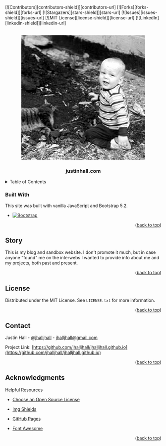 <a name="readme-top"></a>

[![Contributors][contributors-shield]][contributors-url]
[![Forks][forks-shield]][forks-url]
[![Stargazers][stars-shield]][stars-url]
[![Issues][issues-shield]][issues-url]
[![MIT License][license-shield]][license-url]
[![LinkedIn][linkedin-shield]][linkedin-url]



<!-- PROJECT LOGO -->
<br />
<div align="center">
  <a href="https://github.com/jhalljhall/jhalljhall.github.io/edit/main/README.md">
    <img src="https://github.com/jhalljhall/jhalljhall.github.io/blob/main/images/jdh_coal_pile_puzzle.png" alt="Logo" width="400">
  </a>

  <h3 align="center">justinhall.com</h3>

</div>

<!-- TABLE OF CONTENTS -->
<details>
  <summary>Table of Contents</summary>
  <ol>
    <li><a href="#built-with">Built With</a></li>
    <li><a href="#usage">Story</a></li>
    <li><a href="#license">License</a></li>
    <li><a href="#contact">Contact</a></li>
    <li><a href="#acknowledgments">Acknowledgments</a></li>
  </ol>
</details>

### Built With

This site was built with vanilla JavaScript and Bootstrap 5.2.

* [![Bootstrap][Bootstrap.com]][Bootstrap-url]

<p align="right">(<a href="#readme-top">back to top</a>)</p>

<!-- STORY-->
## Story

This is my blog and sandbox website. I don't promote it much, but in case anyone "found" me on the interwebs I wanted to provide info about me and my projects, both past and present.

<p align="right">(<a href="#readme-top">back to top</a>)</p>

<!-- LICENSE -->
## License

Distributed under the MIT License. See `LICENSE.txt` for more information.

<p align="right">(<a href="#readme-top">back to top</a>)</p>

<!-- CONTACT -->
## Contact

Justin Hall - [@jhalljhall](https://twitter.com/jhalljhall) - jhalljhall@gmail.com

Project Link: [https://github.com/jhalljhall/jhalljhall.github.io](https://github.com/jhalljhall/jhalljhall.github.io)

<p align="right">(<a href="#readme-top">back to top</a>)</p>

<!-- ACKNOWLEDGMENTS -->
## Acknowledgments

Helpful Resources

* [Choose an Open Source License](https://choosealicense.com)

* [Img Shields](https://shields.io)
* [GitHub Pages](https://pages.github.com)
* [Font Awesome](https://fontawesome.com)


<p align="right">(<a href="#readme-top">back to top</a>)</p>

[Bootstrap.com]: https://img.shields.io/badge/Bootstrap-563D7C?style=for-the-badge&logo=bootstrap&logoColor=white
[Bootstrap-url]: https://getbootstrap.com
